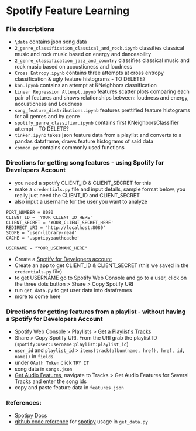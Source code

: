 # Spotify Feature Learning
### File descriptions
- `\data` contains json song data
- `2_genre_classification_classical_and_rock.ipynb` classifies classical music and rock music based on energy and danceability
- `2_genre_classification_jazz_and_country` classifies classical music and rock music based on acousticness and loudness
- `Cross Entropy.ipynb` contains three attempts at cross entropy classification & ugly feature histograms - TO DELETE?
- `knn.ipynb` contains an attempt at KNeighbors classification
- `Linear Regression Attempt.ipynb` features scatter plots comparing each pair of features and shows relationships between: loudness and energy, acousticness and Loudness
- `song_feature_distributions.ipynb` features prettified feature histograms for all genres and by genre
- `spotify_genre_classifier.ipynb` contains first KNeighborsClassifier attempt - TO DELETE?
- `tinker.ipynb` takes json feature data from a playlist and converts to a pandas dataframe, draws feature histograms of said data
- `common.py` contains commonly used functions

### Directions for getting song features - using Spotify for Developers Account
- you need a spotify CLIENT_ID & CLIENT_SECRET for this
- make a `credentials.py` file and input details, sample format below, you really just need the CLIENT_ID and CLIENT_SECRET
- also input a username for the user you want to analyze
```
PORT_NUMBER = 8080
CLIENT_ID = 'YOUR_CLIENT_ID_HERE'
CLIENT_SECRET = 'YOUR_CLIENT_SECRET_HERE'
REDIRECT_URI = 'http://localhost:8080'
SCOPE = 'user-library-read'
CACHE = '.spotipyoauthcache'

USERNAME = "YOUR_USERNAME_HERE"
```
- Create a [Spotify for Developers account](https://developer.spotify.com/)
- Create an app to get CLIENT_ID & CLIENT_SECRET (this we saved in the `credentials.py` file)
- to get USERNAME go to Spotify Web Console and go to a user, click on the three dots button > Share > Copy Spotify URI 
- run `get_data.py` to get user data into dataframes
- more to come here

### Directions for getting features from a playlist - without having a Spotify for Developers Account
- Spotify Web Console > Playlists > [Get a Playlist's Tracks](https://developer.spotify.com/console/get-playlist-tracks/)
- Share > Copy Spotify URI. From the URI grab the playlist ID (`spotify:user:username:playlist:playlist_id`)
- `user_id` and `playlist_id` > `items(track(album(name, href), href, id, name))` in `fields`.
- under `OAuth Token` click `TRY IT` 
- song data in  `songs.json`
- [Get Audio Features](https://beta.developer.spotify.com/console/get-audio-features-several-tracks/), navigate to Tracks > Get Audio Features for Several Tracks and enter the song ids
- copy and paste feature data in `features.json`


### References:
- [Spotipy Docs](https://spotipy.readthedocs.io/en/latest/)
- [github code reference](https://github.com/juandes/spotify-audio-features-data-experiment/blob/master/get_data.py) for [spotipy](https://spotipy.readthedocs.io/en/latest/) usage in `get_data.py`